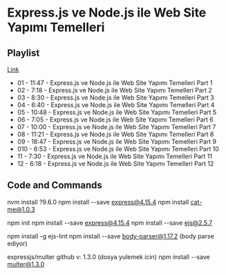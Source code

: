 # Express.js ve Node.js ile Web Site Yapımı Temelleri

## Playlist

[Link](https://www.youtube.com/playlist?list=PLqrGn5CSpZ-eG_p-WkJsEdsdcGpAw8x2x)

- 01 - 11:47 - Express.js ve Node.js ile Web Site Yapımı Temelleri Part 1
- 02 - 7:18 - Express.js ve Node.js ile Web Site Yapımı Temelleri Part 2
- 03 - 8:30 - Express.js ve Node.js ile Web Site Yapımı Temelleri Part 3
- 04 - 6:40 - Express.js ve Node.js ile Web Site Yapımı Temelleri Part 4
- 05 - 10:48 - Express.js ve Node.js ile Web Site Yapımı Temelleri Part 5
- 06 - 7:05 - Express.js ve Node.js ile Web Site Yapımı Temelleri Part 6
- 07 - 10:00 - Express.js ve Node.js ile Web Site Yapımı Temelleri Part 7
- 08 - 11:21 - Express.js ve Node.js ile Web Site Yapımı Temelleri Part 8
- 09 - 18:47 - Express.js ve Node.js ile Web Site Yapımı Temelleri Part 9
- 010 - 6:53 - Express.js ve Node.js ile Web Site Yapımı Temelleri Part 10
- 11 - 7:30 - Express.js ve Node.js ile Web Site Yapımı Temelleri Part 11
- 12 - 6:18 - Express.js ve Node.js ile Web Site Yapımı Temelleri Part 12

## Code and Commands

nvm install ?9.6.0
npm install --save express@4.15.4
npm install cat-me@1.0.3

npm init
npm install --save express@4.15.4
npm install --save ejs@2.5.7

npm install -g ejs-lint
npm install --save body-parser@1.17.2   (body parse ediyor)

expressjs/multer github v: 1.3.0 (dosya yulemek icin)
npm install --save multer@1.3.0